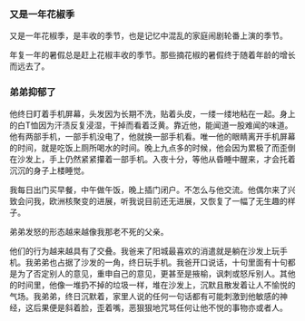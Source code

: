 ### 又是一年花椒季

又是一年花椒季，是丰收的季节，也是记忆中混乱的家庭闹剧轮番上演的季节。

年复一年的暑假总是赶上花椒丰收的季节。那些摘花椒的暑假终于随着年龄的增长而远去了。

### 弟弟抑郁了
他终日盯着手机屏幕，头发因为长期不洗，贴着头皮，一缕一缕地粘在一起。身上的白T恤因为汗渍反复浸湿，干掉而看着泛黄。靠近他，能闻道一股难闻的味道。他有两部手机，一部手机没电了，他就换一部手机看。唯一他的眼睛离开手机屏幕的时间，就是吃饭上厕所喝水的时间。晚上九点多的时候，他会因为累极了而歪倒在沙发上，手上仍然紧紧攥着一部手机。入夜十分，等他从昏睡中醒来，才会托着沉沉的身子上楼睡觉。

我每日出门买早餐，中午做午饭，晚上插门闭户。不怎么与他交流。他偶尔来了兴致会问我，欧洲核聚变的进展，听我说目前还无进展，又恢复了一幅了无生趣的样子。

弟弟发怒的形态越来越像我那老不死的父亲。

他们的行为越来越具有了交叠。我爸来了阳城最喜欢的消遣就是躺在沙发上玩手机。我弟弟也占据了沙发的一角，终日玩手机。我爸开口说话，十句里面有十句都是为了否定别人的意见，重申自己的意见，更甚至是掖榆，讽刺或怒斥别人。其他的时间里，他像一堆扔不掉的垃圾一样，堆在沙发上，沉默且散发着让人不愉悦的气场。我弟弟，终日沉默着，家里人说的任何一句话都有可能刺激到他敏感的神经，这后果便是斜着脸，歪着嘴，恶狠狠地咒骂任何让他不悦的事物亦或者人。




